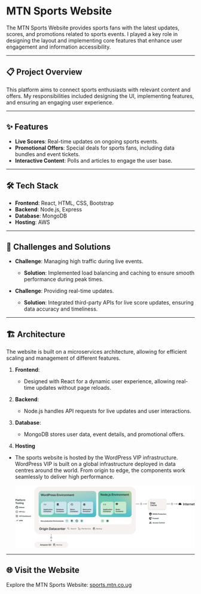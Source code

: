 # MTN Sports Website

The MTN Sports Website provides sports fans with the latest updates, scores, and promotions related to sports events. I played a key role in designing the layout and implementing core features that enhance user engagement and information accessibility.

---

## 📋 Project Overview
This platform aims to connect sports enthusiasts with relevant content and offers. My responsibilities included designing the UI, implementing features, and ensuring an engaging user experience.

---

## ✨ Features
- **Live Scores**: Real-time updates on ongoing sports events.
- **Promotional Offers**: Special deals for sports fans, including data bundles and event tickets.
- **Interactive Content**: Polls and articles to engage the user base.

---

## 🛠️ Tech Stack
- **Frontend**: React, HTML, CSS, Bootstrap
- **Backend**: Node.js, Express
- **Database**: MongoDB
- **Hosting**: AWS

---

## 🚧 Challenges and Solutions
- **Challenge**: Managing high traffic during live events.
  - **Solution**: Implemented load balancing and caching to ensure smooth performance during peak times.

- **Challenge**: Providing real-time updates.
  - **Solution**: Integrated third-party APIs for live score updates, ensuring data accuracy and timeliness.

---

## 🏗️ Architecture
The website is built on a microservices architecture, allowing for efficient scaling and management of different features.

1. **Frontend**:
   - Designed with React for a dynamic user experience, allowing real-time updates without page reloads.

2. **Backend**:
   - Node.js handles API requests for live updates and user interactions.

3. **Database**:
   - MongoDB stores user data, event details, and promotional offers.
  
 4. **Hosting**
  - The sports website is hosted by the WordPress VIP infrastructure. WordPress VIP is built on a global infrastructure deployed in data centres around the world. From origin to edge, the components work seamlessly to deliver high performance.

    <img src="https://raw.githubusercontent.com/TrishKedi/professional-projects/refs/heads/main/wordpressvip-architecture.webp"/>

---

## 🌐 Visit the Website
Explore the MTN Sports Website: [sports.mtn.co.ug](https://sports.mtn.co.ug/)
